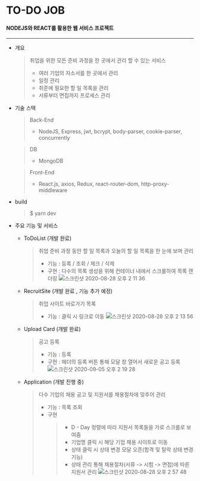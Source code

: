 # TO-DO JOB
#### NODEJS와 REACT를 활용한 웹 서비스 프로젝트
<hr>

- 개요
    > 취업을 위한 모든 준비 과정을 한 곳에서 관리 할 수 있는 서비스 
    > - 여러 기업의 자소서를 한 곳에서 관리
    > - 일정 관리
    > - 취준에 필요한 할 일 목록을 관리
    > - 서류부터 면접까지 프로세스 관리


- 기술 스택
    > Back-End
    > - NodeJS, Express, jwt, bcrypt, body-parser, cookie-parser, concurrently 

    > DB
    > - MongoDB

    > Front-End
    > - React.js, axios, Redux, react-router-dom, http-proxy-middleware

- build
    > $ yarn dev


- 주요 기능 및 서비스
    - ToDoList (개발 완료)
        > 취업 준비 과정 동안 할 일 목록과 오늘의 할 일 목록을 한 눈에 보며 관리
        > - 기능 : 등록 / 조회 / 체크 / 삭제 
        > - 구현 : 다수의 목록 생성을 위해 컨테이너 내에서 스크롤하여 목록 랜더링
        ![스크린샷 2020-08-28 오후 2 11 36](https://user-images.githubusercontent.com/53922357/91524177-8c088e00-e939-11ea-957f-cf1c650763da.png)

    - RecruitSite (개발 완료 , 기능 추가 예정)
        > 취업 사이트 바로가기 목록
        > - 기능 : 클릭 시 링크로 이동
        ![스크린샷 2020-08-28 오후 2 13 56](https://user-images.githubusercontent.com/53922357/91524264-b3f7f180-e939-11ea-9dbf-0deb9a2a3cab.png)

    - Upload Card (개발 완료)
        > 공고 등록 
        > - 기능 : 등록
        > - 구현 : 헤더의 등록 버튼 통해 모달 창 열어서 새로운 공고 등록
         ![스크린샷 2020-09-05 오후 2 19 28](https://user-images.githubusercontent.com/53922357/92298351-de256100-ef82-11ea-87bb-d99b70b6b7f4.png)


    - Application (개발 진행 중)
        > 다수 기업의 채용 공고 및 지원서를 채용절차에 맞추어 관리
        > - 기능 : 목록 조회 
        > - 구현 
        >   > - D - Day 정렬에 따라 지원서 목록들을 가로 스크롤로 보여줌
        >   > - 기업명 클릭 시 해당 기업 채용 사이트로 이동
        >   > - 상태 클릭 시 상태 변경 모달 오픈(합격 및 탈락 상태 변경 기능)
        >   > - 상태 관리 통해 채용절차(서류 -> 시험 -> 면접)에 따른 지원서 관리
        ![스크린샷 2020-08-28 오후 2 57 48](https://user-images.githubusercontent.com/53922357/91526565-e6f0b400-e93e-11ea-95d6-bbc6f3c4bcf4.png)










